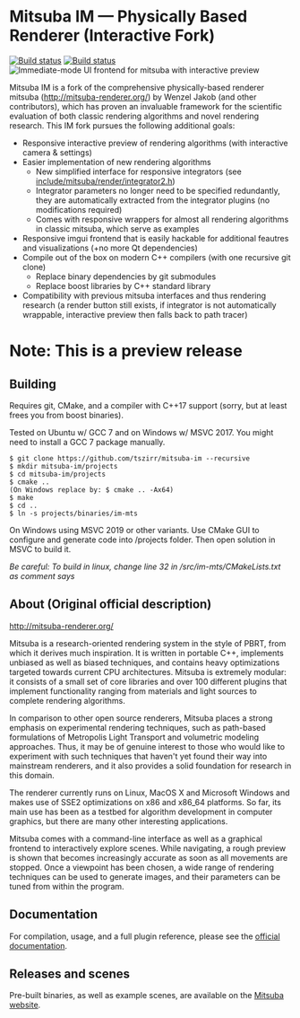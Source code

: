 Mitsuba IM — Physically Based Renderer (Interactive Fork)
=========================================================

[![Build status](https://ci.appveyor.com/api/projects/status/5x9me6a6wtihtojl/branch/master?svg=true&passingText=linux:passing&failingText=linux:failing&pendingText=linux:pending)](https://ci.appveyor.com/project/tszirr/mitsuba-im/branch/master)
[![Build status](https://ci.appveyor.com/api/projects/status/0gvs85hfv3rmv2sm/branch/master?svg=true&passingText=windows:passing&failingText=windows:failing&pendingText=windows:pending)](https://ci.appveyor.com/project/tszirr/mitsuba-im-win/branch/master)
![Immediate-mode UI frontend for mitsuba with interactive preview](http://alphanew.net/refresh/portfolio/immitsuba.jpg)

Mitsuba IM is a fork of the comprehensive physically-based renderer mitsuba (http://mitsuba-renderer.org/) by Wenzel Jakob (and other contributors), which has proven an invaluable framework for the scientific evaluation of both classic rendering algorithms and novel rendering research. This IM fork pursues the following additional goals:

* Responsive interactive preview of rendering algorithms (with interactive camera & settings)
* Easier implementation of new rendering algorithms
	* New simplified interface for responsive integrators (see [include/mitsuba/render/integrator2.h](include/mitsuba/render/integrator2.h))
	* Integrator parameters no longer need to be specified redundantly, they are automatically extracted from the integrator plugins (no modifications required)
	* Comes with responsive wrappers for almost all rendering algorithms in classic mitsuba, which serve as examples
* Responsive imgui frontend that is easily hackable for additional feautres and visualizations (+no more Qt dependencies)
* Compile out of the box on modern C++ compilers (with one recursive git clone)
	* Replace binary dependencies by git submodules
	* Replace boost libraries by C++ standard library
* Compatibility with previous mitsuba interfaces and thus rendering research (a render button still exists, if integrator is not automatically wrappable, interactive preview then falls back to path tracer)

Note: This is a preview release
===============================

## Building

Requires git, CMake, and a compiler with C++17 support (sorry, but at least frees you from boost binaries).

Tested on Ubuntu w/ GCC 7 and on Windows w/ MSVC 2017. You might need to install a GCC 7 package manually.

````
$ git clone https://github.com/tszirr/mitsuba-im --recursive
$ mkdir mitsuba-im/projects
$ cd mitsuba-im/projects
$ cmake ..
(On Windows replace by: $ cmake .. -Ax64)
$ make
$ cd ..
$ ln -s projects/binaries/im-mts
````

On Windows using MSVC 2019 or other variants. Use CMake GUI to configure and generate code into /projects folder. Then open solution in MSVC to build it.

*Be careful: To build in linux, change line 32 in /src/im-mts/CMakeLists.txt as comment says*

## About (Original official description)

http://mitsuba-renderer.org/

Mitsuba is a research-oriented rendering system in the style of PBRT, from which it derives much inspiration. It is written in portable C++, implements unbiased as well as biased techniques, and contains heavy optimizations targeted towards current CPU architectures. Mitsuba is extremely modular: it consists of a small set of core libraries and over 100 different plugins that implement functionality ranging from materials and light sources to complete rendering algorithms.

In comparison to other open source renderers, Mitsuba places a strong emphasis on experimental rendering techniques, such as path-based formulations of Metropolis Light Transport and volumetric modeling approaches. Thus, it may be of genuine interest to those who would like to experiment with such techniques that haven't yet found their way into mainstream renderers, and it also provides a solid foundation for research in this domain.

The renderer currently runs on Linux, MacOS X and Microsoft Windows and makes use of SSE2 optimizations on x86 and x86_64 platforms. So far, its main use has been as a testbed for algorithm development in computer graphics, but there are many other interesting applications.

Mitsuba comes with a command-line interface as well as a graphical frontend to interactively explore scenes. While navigating, a rough preview is shown that becomes increasingly accurate as soon as all movements are stopped. Once a viewpoint has been chosen, a wide range of rendering techniques can be used to generate images, and their parameters can be tuned from within the program.

## Documentation

For compilation, usage, and a full plugin reference, please see the [official documentation](http://mitsuba-renderer.org/docs.html).

## Releases and scenes

Pre-built binaries, as well as example scenes, are available on the [Mitsuba website](http://mitsuba-renderer.org/download.html).
